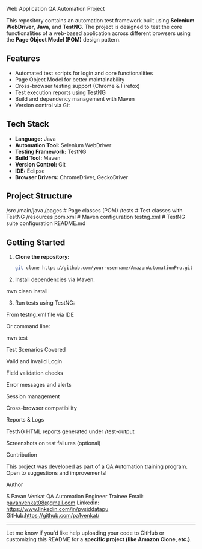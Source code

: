Web Application QA Automation Project

This repository contains an automation test framework built using **Selenium WebDriver**, **Java**, and **TestNG**. The project is designed to test the core functionalities of a web-based application across different browsers using the **Page Object Model (POM)** design pattern.

## Features

- Automated test scripts for login and core functionalities
- Page Object Model for better maintainability
- Cross-browser testing support (Chrome & Firefox)
- Test execution reports using TestNG
- Build and dependency management with Maven
- Version control via Git

## Tech Stack

- **Language:** Java  
- **Automation Tool:** Selenium WebDriver  
- **Testing Framework:** TestNG  
- **Build Tool:** Maven  
- **Version Control:** Git  
- **IDE:** Eclipse  
- **Browser Drivers:** ChromeDriver, GeckoDriver

## Project Structure

/src /main/java /pages          # Page classes (POM) /tests          # Test classes with TestNG /resources pom.xml             # Maven configuration testng.xml          # TestNG suite configuration README.md

## Getting Started

1. **Clone the repository:**
   ```bash
   git clone https://github.com/your-username/AmazonAutomationPro.git

2. Install dependencies via Maven:

mvn clean install


3. Run tests using TestNG:

From testng.xml file via IDE

Or command line:

mvn test




Test Scenarios Covered

Valid and Invalid Login

Field validation checks

Error messages and alerts

Session management

Cross-browser compatibility


Reports & Logs

TestNG HTML reports generated under /test-output

Screenshots on test failures (optional)


Contribution

This project was developed as part of a QA Automation training program. Open to suggestions and improvements!

Author

S Pavan Venkat
QA Automation Engineer Trainee
Email: pavanvenkat08@gmail.com
LinkedIn: https://www.linkedin.com/in/pvsiddatapu
GitHub:https://github.com/pa1venkat/

---

Let me know if you'd like help uploading your code to GitHub or customizing this README for a **specific project (like Amazon Clone, etc.)**.
